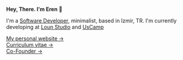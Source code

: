 **Hey, There. I'm Eren** 👋

I'm a [Software Developer](https://www.linkedin.com/in/erenyalcn/), minimalist, based in Izmir, TR. I'm currently developing at [Loun Studio](https://loun.com.tr) and [UsCamp]([[https://uscamp.com.tr])

[My personal website &rarr;](https://erenyalcn.dev)<br />
[Curriculum vitae &rarr;](https://read.cv/erenyalcn)<br />
[Co-Founder &rarr;](https://loun.com.tr)
